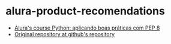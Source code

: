 # alura-product-recomendations

- [Alura's course Python: aplicando boas práticas com PEP 8](https://cursos.alura.com.br/course/python-aplicando-boas-praticas-pep-8)
- [Original repository at github's repository](https://github.com/alura-cursos/4144-boas-praticas-python-curso01/tree/aula_05)

